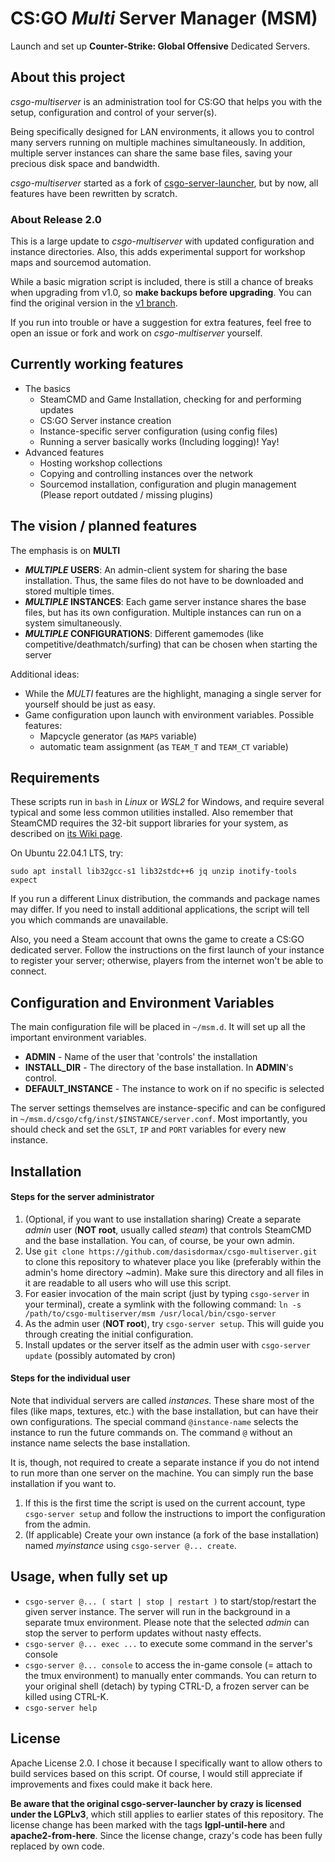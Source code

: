 # CS:GO *Multi* Server Manager (MSM)

Launch and set up **Counter-Strike: Global Offensive** Dedicated Servers.




## About this project

*csgo-multiserver* is an administration tool for CS:GO that helps you with the setup, configuration and control of your server(s).

Being specifically designed for LAN environments, it allows you to control many servers running on multiple machines simultaneously. In addition, multiple server instances can share the same base files, saving your precious disk space and bandwidth.

*csgo-multiserver* started as a fork of [csgo-server-launcher](https://github.com/crazy-max/csgo-server-launcher), but by now, all features have been rewritten by scratch.

### About Release 2.0

This is a large update to *csgo-multiserver* with updated configuration and instance directories. Also, this adds experimental support for workshop maps and sourcemod automation.

While a basic migration script is included, there is still a chance of breaks when upgrading from v1.0, so **make backups before upgrading**. You can find the original version in the [v1 branch](https://github.com/dasisdormax/csgo-multiserver/tree/v1).

If you run into trouble or have a suggestion for extra features, feel free to open an issue or fork and work on *csgo-multiserver* yourself.




## Currently working features

* The basics
	* SteamCMD and Game Installation, checking for and performing updates
	* CS:GO Server instance creation
	* Instance-specific server configuration (using config files)
	* Running a server basically works (Including logging)! Yay!
* Advanced features
	* Hosting workshop collections
	* Copying and controlling instances over the network
	* Sourcemod installation, configuration and plugin management (Please report outdated / missing plugins)




## The vision / planned features

The emphasis is on **MULTI**

* **_MULTIPLE_ USERS**: An admin-client system for sharing the base installation. Thus, the same files do not have to be downloaded and stored multiple times.
* **_MULTIPLE_ INSTANCES**: Each game server instance shares the base files, but has its own configuration. Multiple instances can run on a system simultaneously.
* **_MULTIPLE_ CONFIGURATIONS**: Different gamemodes (like competitive/deathmatch/surfing) that can be chosen when starting the server

Additional ideas:

* While the _MULTI_ features are the highlight, managing a single server for yourself should be just as easy.
* Game configuration upon launch with environment variables. Possible features:
	- Mapcycle generator (as `MAPS` variable)
	- automatic team assignment (as `TEAM_T` and `TEAM_CT` variable)




## Requirements

These scripts run in `bash` in _Linux_ or _WSL2_ for Windows, and require several typical and some less common utilities installed. Also remember that SteamCMD requires the 32-bit support libraries for your system, as described on [its Wiki page](https://developer.valvesoftware.com/wiki/SteamCMD#Linux).

On Ubuntu 22.04.1 LTS, try:

```
sudo apt install lib32gcc-s1 lib32stdc++6 jq unzip inotify-tools expect
```

If you run a different Linux distribution, the commands and package names may differ. If you need to install additional applications, the script will tell you which commands are unavailable.

Also, you need a Steam account that owns the game to create a CS:GO dedicated server. Follow the instructions on the first launch of your instance to register your server; otherwise, players from the internet won't be able to connect.




## Configuration and Environment Variables

The main configuration file will be placed in `~/msm.d`. It will set up all the important environment variables.

* **ADMIN** - Name of the user that 'controls' the installation
* **INSTALL_DIR** - The directory of the base installation. In **ADMIN**'s control.
* **DEFAULT\_INSTANCE** - The instance to work on if no specific is selected

The server settings themselves are instance-specific and can be configured in `~/msm.d/csgo/cfg/inst/$INSTANCE/server.conf`. Most importantly, you should check and set the `GSLT`, `IP` and `PORT` variables for every new instance.




## Installation

#### Steps for the server administrator

1. (Optional, if you want to use installation sharing) Create a separate _admin_ user (__NOT root__, usually called _steam_) that controls SteamCMD and the base installation. You can, of course, be your own admin.
2. Use `git clone https://github.com/dasisdormax/csgo-multiserver.git` to clone this repository to whatever place you like (preferably within the admin's home directory ~admin). Make sure this directory and all files in it are readable to all users who will use this script.
3. For easier invocation of the main script (just by typing `csgo-server` in your terminal), create a symlink with the following command: `ln -s /path/to/csgo-multiserver/msm /usr/local/bin/csgo-server`
4. As the admin user (__NOT root__), try `csgo-server setup`. This will guide you through creating the initial configuration.
5. Install updates or the server itself as the admin user with `csgo-server update` (possibly automated by cron)
 
#### Steps for the individual user

Note that individual servers are called _instances_. These share most of the files (like maps, textures, etc.) with the base installation, but can have their own configurations. The special command `@instance-name` selects the instance to run the future commands on. The command `@` without an instance name selects the base installation.

It is, though, not required to create a separate instance if you do not intend to run more than one server on the machine. You can simply run the base installation if you want to.

1. If this is the first time the script is used on the current account, type `csgo-server setup` and follow the instructions to import the configuration from the admin.
2. (If applicable) Create your own instance (a fork of the base installation) named _myinstance_ using `csgo-server @... create`.




## Usage, when fully set up

* `csgo-server @... ( start | stop | restart )` to start/stop/restart the given server instance. The server will run in the background in a separate tmux environment. Please note that the selected _admin_ can stop the server to perform updates without nasty effects.
* `csgo-server @... exec ...` to execute some command in the server's console
* `csgo-server @... console` to access the in-game console (= attach to the tmux environment) to manually enter commands. You can return to your original shell (detach) by typing CTRL-D, a frozen server can be killed using CTRL-K.
* `csgo-server help`




## License

Apache License 2.0. I chose it because I specifically want to allow others to build services based on this script. Of course, I would still appreciate if improvements and fixes could make it back here.

__Be aware that the original csgo-server-launcher by crazy is licensed under the LGPLv3__, which still applies to earlier states of this repository. The license change has been marked with the tags __lgpl-until-here__ and __apache2-from-here__. Since the license change, crazy's code has been fully replaced by own code.
